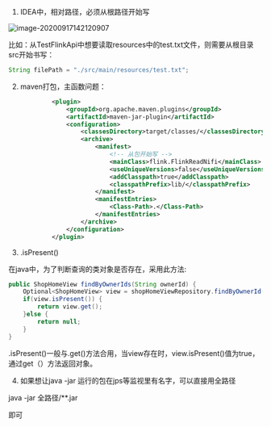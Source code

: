 1. IDEA中，相对路径，必须从根路径开始写

![image-20200917142120907](C:\Users\Administrator\AppData\Roaming\Typora\typora-user-images\image-20200917142120907.png)

比如：从TestFlinkApi中想要读取resources中的test.txt文件，则需要从根目录src开始书写：

```java
String filePath = "./src/main/resources/test.txt"; 
```

2. maven打包，主函数问题：

```xml
            <plugin>
                <groupId>org.apache.maven.plugins</groupId>
                <artifactId>maven-jar-plugin</artifactId>
                <configuration>
                    <classesDirectory>target/classes/</classesDirectory>
                    <archive>
                        <manifest>
                            <!-- 从包开始写 -->
                            <mainClass>flink.FlinkReadNifi</mainClass>
                            <useUniqueVersions>false</useUniqueVersions>
                            <addClasspath>true</addClasspath>
                            <classpathPrefix>lib/</classpathPrefix>
                        </manifest>
                        <manifestEntries>
                            <Class-Path>.</Class-Path>
                        </manifestEntries>
                    </archive>
                </configuration>
            </plugin>
```

3. .isPresent()

在java中，为了判断查询的类对象是否存在，采用此方法:

```java
public ShopHomeView findByOwnerIds(String ownerId) {
    Optional<ShopHomeView> view = shopHomeViewRepository.findByOwnerId(ownerId);
    if(view.isPresent()) {
        return view.get();
    }else {
        return null;
    }
}
```

.isPresent()一般与.get()方法合用，当view存在时，view.isPresent()值为true，通过get（）方法返回对象。

4. 如果想让java -jar 运行的包在jps等监视里有名字，可以直接用全路径

java -jar 全路径/**.jar

即可